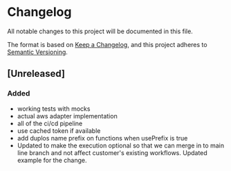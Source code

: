 # Changelog

All notable changes to this project will be documented in this file.

The format is based on [Keep a Changelog](https://keepachangelog.com/en/1.1.0/),
and this project adheres to [Semantic Versioning](https://semver.org/spec/v2.0.0.html).

## [Unreleased]

### Added 

 - working tests with mocks
 - actual aws adapter implementation
 - all of the ci/cd pipeline
 - use cached token if available
 - add duplos name prefix on functions when usePrefix is true
 - Updated to make the execution optional so that we can merge in to main line branch and not affect customer's existing workflows. Updated example for the change.


